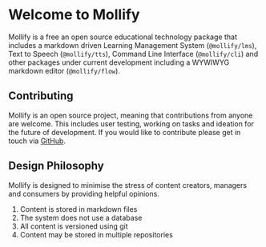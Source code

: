 # Welcome to Mollify

Mollify is a free an open source educational technology package that includes a markdown driven Learning Management System (`@mollify/lms`), Text to Speech (`@mollify/tts`), Command Line Interface (`@mollify/cli`) and other packages under current development including a WYWIWYG markdown editor (`@mollify/flow`).

## Contributing

Mollify is an open source project, meaning that contributions from anyone are welcome. This includes user testing, working on tasks and ideation for the future of development. If you would like to contribute please get in touch via [GitHub](https://github.com/Fermain/-mollify).

## Design Philosophy

Mollify is designed to minimise the stress of content creators, managers and consumers by providing helpful opinions.

1. Content is stored in markdown files
2. The system does not use a database
3. All content is versioned using git
4. Content may be stored in multiple repositories
